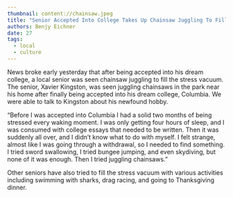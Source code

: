 ```yaml
---
thumbnail: content://chainsaw.jpeg
title: "Senior Accepted Into College Takes Up Chainsaw Juggling To Fill Stress Vacuum"
authors: Benjy Eichner
date: 27
tags:
  - local
  - culture
---
```


News broke early yesterday that after being accepted into his dream college, a local senior was seen chainsaw juggling to fill the stress vacuum. The senior, Xavier Kingston, was seen juggling chainsaws in the park near his home after finally being accepted into his dream college, Columbia. We were able to talk to Kingston about his newfound hobby.

“Before I was accepted into Columbia I had a solid two months of being stressed every waking moment. I was only getting four hours of sleep, and I was consumed with college essays that needed to be written. Then it was suddenly all over, and I didn’t know what to do with myself. I felt strange, almost like I was going through a withdrawal, so I needed to find something. I tried sword swallowing, I tried bungee jumping, and even skydiving, but none of it was enough. Then I tried juggling chainsaws.”

Other seniors have also tried to fill the stress vacuum with various activities including swimming with sharks, drag racing, and going to Thanksgiving dinner.